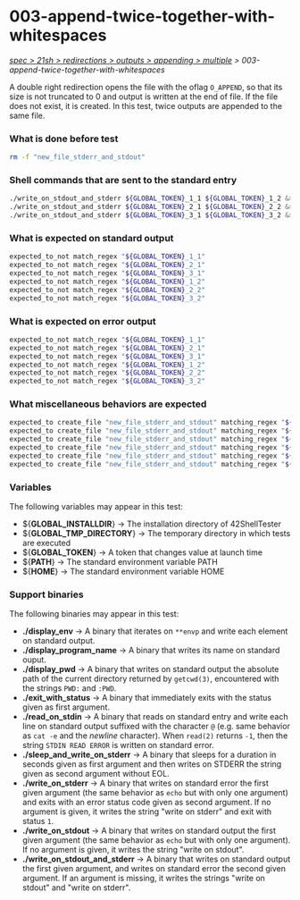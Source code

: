 # 003-append-twice-together-with-whitespaces

*[spec > 21sh > redirections > outputs > appending > multiple](..) > 003-append-twice-together-with-whitespaces*

A double right redirection opens the file with the oflag `O_APPEND`, so that its size is not truncated to 0 and output is written at the end of file. If the file does not exist, it is created.
In this test, twice outputs are appended to the same file.
### What is done before test

```bash
rm -f "new_file_stderr_and_stdout"

```

### Shell commands that are sent to the standard entry

```bash
./write_on_stdout_and_stderr ${GLOBAL_TOKEN}_1_1 ${GLOBAL_TOKEN}_1_2 &>> new_file_stderr_and_stdout
./write_on_stdout_and_stderr ${GLOBAL_TOKEN}_2_1 ${GLOBAL_TOKEN}_2_2 &>>	new_file_stderr_and_stdout
./write_on_stdout_and_stderr ${GLOBAL_TOKEN}_3_1 ${GLOBAL_TOKEN}_3_2 &>>	  	new_file_stderr_and_stdout

```

### What is expected on standard output

```bash
expected_to_not match_regex "${GLOBAL_TOKEN}_1_1"
expected_to_not match_regex "${GLOBAL_TOKEN}_2_1"
expected_to_not match_regex "${GLOBAL_TOKEN}_3_1"
expected_to_not match_regex "${GLOBAL_TOKEN}_1_2"
expected_to_not match_regex "${GLOBAL_TOKEN}_2_2"
expected_to_not match_regex "${GLOBAL_TOKEN}_3_2"

```

### What is expected on error output

```bash
expected_to_not match_regex "${GLOBAL_TOKEN}_1_1"
expected_to_not match_regex "${GLOBAL_TOKEN}_2_1"
expected_to_not match_regex "${GLOBAL_TOKEN}_3_1"
expected_to_not match_regex "${GLOBAL_TOKEN}_1_2"
expected_to_not match_regex "${GLOBAL_TOKEN}_2_2"
expected_to_not match_regex "${GLOBAL_TOKEN}_3_2"

```

### What miscellaneous behaviors are expected

```bash
expected_to create_file "new_file_stderr_and_stdout" matching_regex "${GLOBAL_TOKEN}_1_1$"
expected_to create_file "new_file_stderr_and_stdout" matching_regex "${GLOBAL_TOKEN}_2_1$"
expected_to create_file "new_file_stderr_and_stdout" matching_regex "${GLOBAL_TOKEN}_3_1$"
expected_to create_file "new_file_stderr_and_stdout" matching_regex "${GLOBAL_TOKEN}_1_2$"
expected_to create_file "new_file_stderr_and_stdout" matching_regex "${GLOBAL_TOKEN}_2_2$"
expected_to create_file "new_file_stderr_and_stdout" matching_regex "${GLOBAL_TOKEN}_3_2$"

```

### Variables

The following variables may appear in this test:

* ${**GLOBAL_INSTALLDIR**} -> The installation directory of 42ShellTester
* ${**GLOBAL_TMP_DIRECTORY**} -> The temporary directory in which tests are executed
* ${**GLOBAL_TOKEN**} -> A token that changes value at launch time
* ${**PATH**} -> The standard environment variable PATH
* ${**HOME**} -> The standard environment variable HOME

### Support binaries

The following binaries may appear in this test:


* **./display_env** -> A binary that iterates on `**envp` and write each element on standard output.
* **./display_program_name** -> A binary that writes its name on standard ouput.
* **./display_pwd** -> A binary that writes on standard output the absolute path of the current directory returned by `getcwd(3)`, encountered with the strings `PWD:` and `:PWD`.
* **./exit_with_status** -> A binary that immediately exits with the status given as first argument.
* **./read_on_stdin** -> A binary that reads on standard entry and write each line on standard output suffixed with the character `@` (e.g. same behavior as `cat -e` and the *newline* character). When `read(2)` returns `-1`, then the string `STDIN READ ERROR` is written on standard error.
* **./sleep_and_write_on_stderr** -> A binary that sleeps for a duration in seconds given as first argument and then writes on STDERR the string given as second argument without EOL.
* **./write_on_stderr** -> A binary that writes on standard error the first given argument (the same behavior as `echo` but with only one argument) and exits with an error status code given as second argument. If no argument is given, it writes the string "write on stderr" and exit with status `1`.
* **./write_on_stdout** -> A binary that writes on standard output the first given argument (the same behavior as `echo` but with only one argument). If no argument is given, it writes the string "write on stdout".
* **./write_on_stdout_and_stderr** -> A binary that writes on standard output the first given argument, and writes on standard error the second given argument. If an argument is missing, it writes the strings "write on stdout" and "write on stderr".

